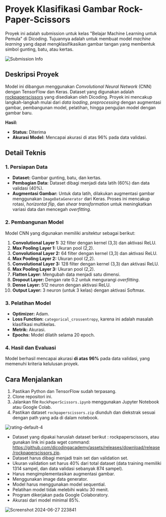 # Proyek Klasifikasi Gambar Rock-Paper-Scissors

Proyek ini adalah submission untuk kelas "Belajar Machine Learning untuk Pemula" di Dicoding. Tujuannya adalah untuk membuat model _machine learning_ yang dapat mengklasifikasikan gambar tangan yang membentuk simbol gunting, batu, atau kertas.

![Submission Info](https://storage.googleapis.com/gweb-cloud-media-ie-dk/images/Screenshot_2025-06-15_235230.width-1536.format-png.png)

## Deskripsi Proyek

Model ini dibangun menggunakan _Convolutional Neural Network_ (CNN) dengan TensorFlow dan Keras. Dataset yang digunakan adalah [rockpaperscissors](https://github.com/dicodingacademy/assets/releases/download/release/rockpaperscissors.zip) yang disediakan oleh Dicoding. Proyek ini mencakup langkah-langkah mulai dari _data loading_, _preprocessing_ dengan augmentasi gambar, pembangunan model, pelatihan, hingga pengujian model dengan gambar baru.

**Hasil:**
* **Status:** Diterima
* **Akurasi Model:** Mencapai akurasi di atas 96% pada data validasi.

## Detail Teknis

### 1. Persiapan Data
* **Dataset:** Gambar gunting, batu, dan kertas.
* **Pembagian Data:** Dataset dibagi menjadi data latih (60%) dan data validasi (40%).
* **Augmentasi Gambar:** Untuk data latih, dilakukan augmentasi gambar menggunakan `ImageDataGenerator` dari Keras. Proses ini mencakup rotasi, _horizontal flip_, dan _shear transformation_ untuk meningkatkan variasi data dan mencegah _overfitting_.

### 2. Pembangunan Model
Model CNN yang digunakan memiliki arsitektur sebagai berikut:
1.  **Convolutional Layer 1:** 32 filter dengan kernel (3,3) dan aktivasi ReLU.
2.  **Max Pooling Layer 1:** Ukuran pool (2,2).
3.  **Convolutional Layer 2:** 64 filter dengan kernel (3,3) dan aktivasi ReLU.
4.  **Max Pooling Layer 2:** Ukuran pool (2,2).
5.  **Convolutional Layer 3:** 128 filter dengan kernel (3,3) dan aktivasi ReLU.
6.  **Max Pooling Layer 3:** Ukuran pool (2,2).
7.  **Flatten Layer:** Mengubah data menjadi satu dimensi.
8.  **Dropout Layer:** Dengan rate 0.2 untuk mengurangi _overfitting_.
9.  **Dense Layer:** 512 neuron dengan aktivasi ReLU.
10. **Output Layer:** 3 neuron (untuk 3 kelas) dengan aktivasi Softmax.

### 3. Pelatihan Model
* **Optimizer:** Adam.
* **Loss Function:** `categorical_crossentropy`, karena ini adalah masalah klasifikasi multikelas.
* **Metrik:** Akurasi.
* **Epochs:** Model dilatih selama 20 epoch.

### 4. Hasil dan Evaluasi
Model berhasil mencapai akurasi **di atas 96%** pada data validasi, yang memenuhi kriteria kelulusan proyek.

## Cara Menjalankan
1.  Pastikan Python dan TensorFlow sudah terpasang.
2.  Clone repositori ini.
3.  Jalankan file `RockPaperScissors.ipynb` menggunakan Jupyter Notebook atau Google Colab.
4.  Pastikan dataset `rockpaperscissors.zip` diunduh dan diekstrak sesuai dengan path yang ada di dalam notebook.

![rating-default-4](https://github.com/Wynterwine/ML-Rock-Paper-Scissors/assets/125936700/682446b3-0f5a-4589-a6ae-0a6317d5c3d1)
- Dataset yang dipakai haruslah dataset berikut : rockpaperscissors, atau gunakan link ini pada wget command: https://github.com/dicodingacademy/assets/releases/download/release/rockpaperscissors.zip.
- Dataset harus dibagi menjadi train set dan validation set.
- Ukuran validation set harus 40% dari total dataset (data training memiliki 1314 sampel, dan data validasi sebanyak 874 sampel).
- Harus mengimplementasikan augmentasi gambar.
- Menggunakan image data generator.
- Model harus menggunakan model sequential.
- Pelatihan model tidak melebihi waktu 30 menit.
- Program dikerjakan pada Google Colaboratory.
- Akurasi dari model minimal 85%.

![Screenshot 2024-06-27 223841](https://github.com/Wynterwine/ML-Rock-Paper-Scissors/assets/125936700/1f043679-6669-43c9-9247-3d073791660f)
